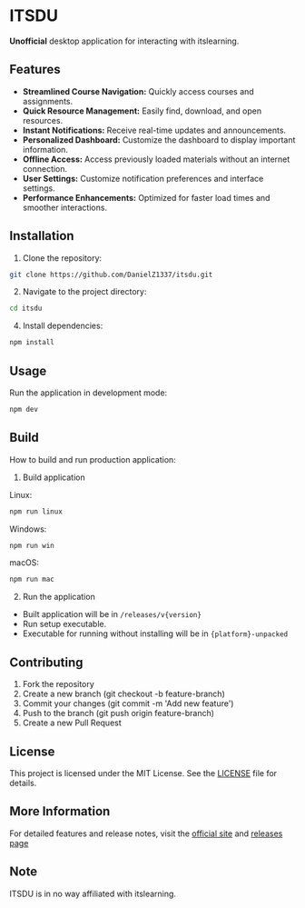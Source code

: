 # ITSDU

**Unofficial** desktop application for interacting with itslearning.

## Features
- **Streamlined Course Navigation:** Quickly access courses and assignments.
- **Quick Resource Management:** Easily find, download, and open resources.
- **Instant Notifications:** Receive real-time updates and announcements.
- **Personalized Dashboard:** Customize the dashboard to display important information.
- **Offline Access:** Access previously loaded materials without an internet connection.
- **User Settings:** Customize notification preferences and interface settings.
- **Performance Enhancements:** Optimized for faster load times and smoother interactions.

## Installation
1. Clone the repository:
```bash
git clone https://github.com/DanielZ1337/itsdu.git
```
2. Navigate to the project directory:
```bash
cd itsdu
```
4. Install dependencies:
```bash
npm install
```

## Usage
Run the application in development mode:

```bash
npm dev
```

## Build
How to build and run production application:

1. Build application

Linux:
```bash
npm run linux
```

Windows:
```bash
npm run win
```

macOS:
```bash
npm run mac
```

2. Run the application
- Built application will be in ```/releases/v{version}```
- Run setup executable.
- Executable for running without installing will be in ```{platform}-unpacked```

## Contributing
1. Fork the repository
2. Create a new branch (git checkout -b feature-branch)
3. Commit your changes (git commit -m 'Add new feature')
4. Push to the branch (git push origin feature-branch)
5. Create a new Pull Request

## License
This project is licensed under the MIT License. See the [LICENSE](https://github.com/DanielZ1337/ITSDU/blob/main/LICENSE) file for details.

## More Information
For detailed features and release notes, visit the [official site](https://itsdu.danielz.dev) and [releases page](https://itsdu.danielz.dev/releases)

## Note
ITSDU is in no way affiliated with itslearning.
